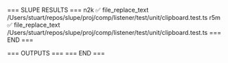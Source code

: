 === SLUPE RESULTS ===
n2k ✅ file_replace_text /Users/stuart/repos/slupe/proj/comp/listener/test/unit/clipboard.test.ts
r5m ✅ file_replace_text /Users/stuart/repos/slupe/proj/comp/listener/test/unit/clipboard.test.ts
=== END ===

=== OUTPUTS ===
=== END ===